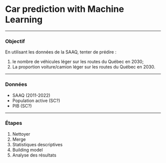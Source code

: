 # Car prediction with Machine Learning

***
### Objectif
En utilisant les données de la SAAQ, tenter de prédire :
  1. le nombre de véhicules léger sur les routes du Québec en 2030;
  2. La proportion voiture/camion léger sur les routes du Québec en 2030.

***
### Données
- SAAQ (2011-2022)
- Population active (SC?)
- PIB (SC?)

***
### Étapes
1. Nettoyer
2. Merge
3. Statistiques descriptives
4. Building model
5. Analyse des résultats


